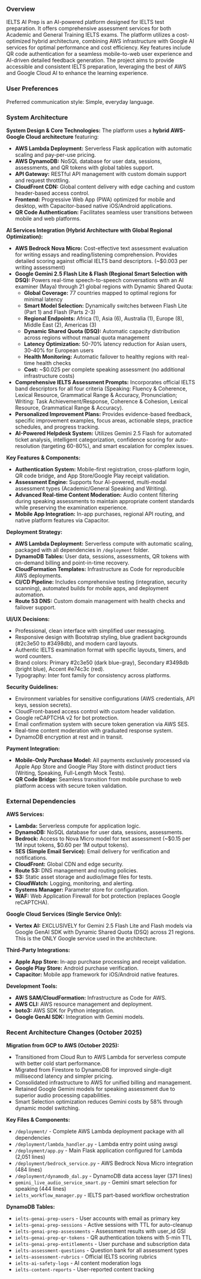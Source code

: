 ### Overview

IELTS AI Prep is an AI-powered platform designed for IELTS test preparation. It offers comprehensive assessment services for both Academic and General Training IELTS exams. The platform utilizes a cost-optimized hybrid architecture, combining AWS infrastructure with Google AI services for optimal performance and cost efficiency. Key features include QR code authentication for a seamless mobile-to-web user experience and AI-driven detailed feedback generation. The project aims to provide accessible and consistent IELTS preparation, leveraging the best of AWS and Google Cloud AI to enhance the learning experience.

### User Preferences

Preferred communication style: Simple, everyday language.

### System Architecture

**System Design & Core Technologies:**
The platform uses a **hybrid AWS-Google Cloud architecture** featuring:
-   **AWS Lambda Deployment:** Serverless Flask application with automatic scaling and pay-per-use pricing.
-   **AWS DynamoDB:** NoSQL database for user data, sessions, assessments, and QR tokens with global tables support.
-   **API Gateway:** RESTful API management with custom domain support and request throttling.
-   **CloudFront CDN:** Global content delivery with edge caching and custom header-based access control.
-   **Frontend:** Progressive Web App (PWA) optimized for mobile and desktop, with Capacitor-based native iOS/Android applications.
-   **QR Code Authentication:** Facilitates seamless user transitions between mobile and web platforms.

**AI Services Integration (Hybrid Architecture with Global Regional Optimization):**
-   **AWS Bedrock Nova Micro:** Cost-effective text assessment evaluation for writing essays and reading/listening comprehension. Provides detailed scoring against official IELTS band descriptors. (~$0.003 per writing assessment)
-   **Google Gemini 2.5 Flash Lite & Flash (Regional Smart Selection with DSQ):** Powers real-time speech-to-speech conversations with an AI examiner (Maya) through 21 global regions with Dynamic Shared Quota:
    -   **Global Coverage:** 77 countries mapped to optimal regions for minimal latency
    -   **Smart Model Selection:** Dynamically switches between Flash Lite (Part 1) and Flash (Parts 2-3)
    -   **Regional Endpoints:** Africa (1), Asia (6), Australia (1), Europe (8), Middle East (2), Americas (3)
    -   **Dynamic Shared Quota (DSQ):** Automatic capacity distribution across regions without manual quota management
    -   **Latency Optimization:** 50-70% latency reduction for Asian users, 30-40% for European users
    -   **Health Monitoring:** Automatic failover to healthy regions with real-time health checks
    -   **Cost:** ~$0.025 per complete speaking assessment (no additional infrastructure costs)
-   **Comprehensive IELTS Assessment Prompts:** Incorporates official IELTS band descriptors for all four criteria (Speaking: Fluency & Coherence, Lexical Resource, Grammatical Range & Accuracy, Pronunciation; Writing: Task Achievement/Response, Coherence & Cohesion, Lexical Resource, Grammatical Range & Accuracy).
-   **Personalized Improvement Plans:** Provides evidence-based feedback, specific improvement examples, focus areas, actionable steps, practice schedules, and progress tracking.
-   **AI-Powered Helpdesk System:** Utilizes Gemini 2.5 Flash for automated ticket analysis, intelligent categorization, confidence scoring for auto-resolution (targeting 60-80%), and smart escalation for complex issues.

**Key Features & Components:**
-   **Authentication System:** Mobile-first registration, cross-platform login, QR code bridge, and App Store/Google Play receipt validation.
-   **Assessment Engine:** Supports four AI-powered, multi-modal assessment types (Academic/General Speaking and Writing).
-   **Advanced Real-time Content Moderation:** Audio content filtering during speaking assessments to maintain appropriate content standards while preserving the examination experience.
-   **Mobile App Integration:** In-app purchases, regional API routing, and native platform features via Capacitor.

**Deployment Strategy:**
-   **AWS Lambda Deployment:** Serverless compute with automatic scaling, packaged with all dependencies in `/deployment` folder.
-   **DynamoDB Tables:** User data, sessions, assessments, QR tokens with on-demand billing and point-in-time recovery.
-   **CloudFormation Templates:** Infrastructure as Code for reproducible AWS deployments.
-   **CI/CD Pipeline:** Includes comprehensive testing (integration, security scanning), automated builds for mobile apps, and deployment automation.
-   **Route 53 DNS:** Custom domain management with health checks and failover support.

**UI/UX Decisions:**
-   Professional, clean interface with simplified user messaging.
-   Responsive design with Bootstrap styling, blue gradient backgrounds (#2c3e50 to #3498db), and modern card layouts.
-   Authentic IELTS examination format with specific layouts, timers, and word counters.
-   Brand colors: Primary #2c3e50 (dark blue-gray), Secondary #3498db (bright blue), Accent #e74c3c (red).
-   Typography: Inter font family for consistency across platforms.

**Security Guidelines:**
-   Environment variables for sensitive configurations (AWS credentials, API keys, session secrets).
-   CloudFront-based access control with custom header validation.
-   Google reCAPTCHA v2 for bot protection.
-   Email confirmation system with secure token generation via AWS SES.
-   Real-time content moderation with graduated response system.
-   DynamoDB encryption at rest and in transit.

**Payment Integration:**
-   **Mobile-Only Purchase Model:** All payments exclusively processed via Apple App Store and Google Play Store with distinct product tiers (Writing, Speaking, Full-Length Mock Tests).
-   **QR Code Bridge:** Seamless transition from mobile purchase to web platform access with secure token validation.

### External Dependencies

**AWS Services:**
-   **Lambda:** Serverless compute for application logic.
-   **DynamoDB:** NoSQL database for user data, sessions, assessments.
-   **Bedrock:** Access to Nova Micro model for text assessment (~$0.15 per 1M input tokens, $0.60 per 1M output tokens).
-   **SES (Simple Email Service):** Email delivery for verification and notifications.
-   **CloudFront:** Global CDN and edge security.
-   **Route 53:** DNS management and routing policies.
-   **S3:** Static asset storage and audio/image files for tests.
-   **CloudWatch:** Logging, monitoring, and alerting.
-   **Systems Manager:** Parameter store for configuration.
-   **WAF:** Web Application Firewall for bot protection (replaces Google reCAPTCHA).

**Google Cloud Services (Single Service Only):**
-   **Vertex AI:** EXCLUSIVELY for Gemini 2.5 Flash Lite and Flash models via Google GenAI SDK with Dynamic Shared Quota (DSQ) across 21 regions. This is the ONLY Google service used in the architecture.

**Third-Party Integrations:**
-   **Apple App Store:** In-app purchase processing and receipt validation.
-   **Google Play Store:** Android purchase verification.
-   **Capacitor:** Mobile app framework for iOS/Android native features.

**Development Tools:**
-   **AWS SAM/CloudFormation:** Infrastructure as Code for AWS.
-   **AWS CLI:** AWS resource management and deployment.
-   **boto3:** AWS SDK for Python integration.
-   **Google GenAI SDK:** Integration with Gemini models.

### Recent Architecture Changes (October 2025)

**Migration from GCP to AWS (October 2025):**
-   Transitioned from Cloud Run to AWS Lambda for serverless compute with better cold start performance.
-   Migrated from Firestore to DynamoDB for improved single-digit millisecond latency and simpler pricing.
-   Consolidated infrastructure to AWS for unified billing and management.
-   Retained Google Gemini models for speaking assessment due to superior audio processing capabilities.
-   Smart Selection optimization reduces Gemini costs by 58% through dynamic model switching.

**Key Files & Components:**
-   `/deployment/` - Complete AWS Lambda deployment package with all dependencies
-   `/deployment/lambda_handler.py` - Lambda entry point using awsgi
-   `/deployment/app.py` - Main Flask application configured for Lambda (2,051 lines)
-   `/deployment/bedrock_service.py` - AWS Bedrock Nova Micro integration (484 lines)
-   `/deployment/dynamodb_dal.py` - DynamoDB data access layer (371 lines)
-   `gemini_live_audio_service_smart.py` - Gemini smart selection for speaking (444 lines)
-   `ielts_workflow_manager.py` - IELTS part-based workflow orchestration

**DynamoDB Tables:**
-   `ielts-genai-prep-users` - User accounts with email as primary key
-   `ielts-genai-prep-sessions` - Active sessions with TTL for auto-cleanup
-   `ielts-genai-prep-assessments` - Assessment results with user_id GSI
-   `ielts-genai-prep-qr-tokens` - QR authentication tokens with 5-min TTL
-   `ielts-genai-prep-entitlements` - User purchase and subscription data
-   `ielts-assessment-questions` - Question bank for all assessment types
-   `ielts-assessment-rubrics` - Official IELTS scoring rubrics
-   `ielts-ai-safety-logs` - AI content moderation logs
-   `ielts-content-reports` - User-reported content tracking
